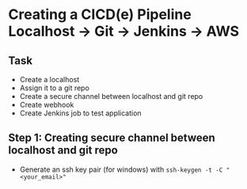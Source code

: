# Creating a CICD(e) Pipeline Localhost -> Git -> Jenkins -> AWS

## Task 
- Create a localhost
- Assign it to a git repo
- Create a secure channel between localhost and git repo
- Create webhook
- Create Jenkins job to test application


## Step 1: Creating secure channel between localhost and git repo

- Generate an ssh key pair (for windows) with `ssh-keygen -t -C "<your_email>"`
